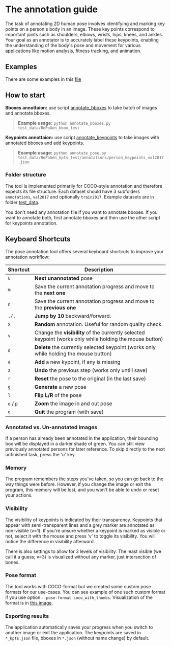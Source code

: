 # The annotation guide

The task of annotating 2D human pose involves identifying and marking key points on a person's body in an image. These key points correspond to important joints such as shoulders, elbows, wrists, hips, knees, and ankles. Your goal as an annotator is to accurately label these keypoints, enabling the understanding of the body's pose and movement for various applications like motion analysis, fitness tracking, and animation.

## Examples

There are some examples in this [file](examples.md)

## How to start

**Bboxes annottaion:** use script [annotate_bboxes](../annotate_bboxes.py) to take batch of images and annotate bboxes.

> __Example usage:__ `python annotate_bboxes.py test_data/RePoGen_bbox_test`

**Keypoints annottaion:** use script [annotate_keypoints](../annotate_pose.py) to take images with annotated bboxes and add keypoints.

> __Example usage:__ `python annotate_pose.py test_data/RePoGen_kpts_test/annotations/person_keypoints_val2017.json`


### Folder structure

The tool is implemented primarily for COCO-style annotation and therefore expects its file structure. Each dataset should have 3 subfolders `annotations`, `val2017` and optionally `train2017`. Example datasets are in folder [test_data](../test_data/).

You don't need any annotation file if you want to annotate bboxes. If you want to annotate both, first annotate bboxes and then use the other script for keypoints annotation.


## Keyboard Shortcuts

The pose annotation tool offers several keyboard shortcuts to improve your annotation workflow:

| Shortcut  | Description                                                                                              |
| --------- | -------------------------------------------------------------------------------------------------------- |
| `u`       | **Next unannotated** pose                                                                                |
| `m`       | Save the current annotation progress and move to the **next one**                                        |
| `n`       | Save the current annotation progress and move to the **previous one**                                    |
| `,/.`     | **Jump by 10** backward/forward.                                                                         |
| `x`       | **Random** annotation. Useful for random quality check.                                                  |
| `v`       | Change the **visibility** of the currently selected keypoint (works only while holding the mouse button) |
| `d`       | **Delete** the currently selected keypoint (works only while holding the mouse button)                   |
| `a`       | **Add** a new kypoint, if any is missing                                                                 |
| `z`       | **Undo** the previous step (works only untill save)                                                      |
| `r`       | **Reset** the pose to the original (in the last save)                                                    |
| `g`       | **Generate** a new pose                                                                                  |
| `l`       | **Flip L/R** of the pose                                                                                 |
| `o` / `p` | **Zoom** the image in and out pose                                                                       |
| `q`       | **Quit** the program (with save)                                                                         |


### Annotated vs. Un-annotated images

If a person has already been annotated in the application, their bounding box will be displayed in a darker shade of green. You can still view previously annotated persons for later reference. To skip directly to the next unfinished task, press the 'u' key.

### Memory

The program remembers the steps you've taken, so you can go back to the way things were before. However, if you change the image or exit the program, this memory will be lost, and you won't be able to undo or reset your actions.

### Visibility

The visibility of keypoints is indicated by their transparency. Keypoints that appear with semi-transparent lines and a grey marker are annotated as non-visible (v=1). If you're unsure whether a keypoint is marked as visible or not, select it with the mouse and press 'v' to toggle its visibility. You will notice the difference in visibility afterward. 

There is also settings to allow for 3 levels of visibility. The least visible (we call it a guess; v=3) is visualized without any marker, just intersection of bones.

### Pose format

The tool works with COCO-format but we created some custom pose formats for our use-cases. You can see example of one such custom format if you use option `--pose-format coco_with_thumbs`. Visualization of the format is in [this image](../example_images/coco_with_thumbs.png).

### Exporting results

The application automatically saves your progress when you switch to another image or exit the application. The keypoints are saved in `*_kpts.json` file, bboxes in `*.json` (without name change) by default. 